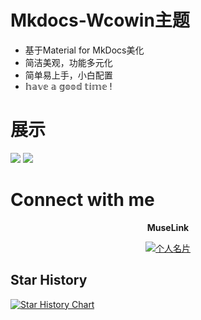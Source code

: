 # Mkdocs-Wcowin主题

- 基于Material for MkDocs美化
- 简洁美观，功能多元化
- 简单易上手，小白配置
- 𝕙𝕒𝕧𝕖 𝕒 𝕘𝕠𝕠𝕕 𝕥𝕚𝕞𝕖 !



# 展示
![](https://cn.mcecy.com/image/20231014/cda59880832afc0431a15b5c1ccc2203.png)
![](https://cn.mcecy.com/image/20231014/589c5daf1c07116225ea93131b7a1a36.png)
# Connect with me


<center>

**MuseLink**
<p>
  
  <a href="https://muselink.cc/Wcowin" target="_blank">
    <img src="https://cn.mcecy.com/image/20230822/24afe45d85f111894db6db75d74d1f1d.png" alt="个人名片">
  </a>
</p>  

</center>




## Star History

[![Star History Chart](https://api.star-history.com/svg?repos=Wcowin/Mkdocs-Wcowin&type=Date)](https://star-history.com/#Wcowin/Mkdocs-Wcowin&Date)




